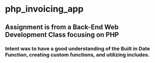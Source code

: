 # php_invoicing_app
## Assignment is from a Back-End Web Development Class focusing on PHP
### Intent was to have a good understanding of the Built in Date Function, creating custom functions, and utilizing includes.
